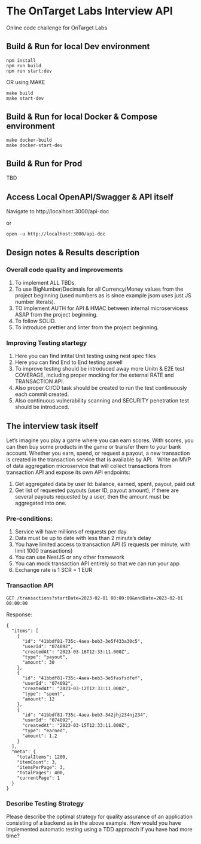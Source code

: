 The OnTarget Labs Interview API
===============================

Online code challenge for OnTarget Labs

Build & Run for local Dev environment
-------------------------------------

    npm install
    npm run build
    npm run start:dev

OR using MAKE

    make build
    make start-dev 


Build & Run for local Docker & Compose environment
--------------------------------------------------

    make docker-build
    make docker-start-dev


Build & Run for Prod
--------------------

TBD


Access Local OpenAPI/Swagger & API itself
-----------------------------------------

Navigate to http://localhost:3000/api-doc  

or

    open -u http://localhost:3000/api-doc


Design notes & Results description
----------------------------------

### Overall code quality and improvements
1. To implement ALL TBDs.
2. To use BigNumber/Decimals for all Currency/Money values from the project beginning (used numbers as is since example jsom uses just JS number literals).
3. TO implement AUTH for API & HMAC between internal microservicess ASAP from the project beginning.
4. To follow SOLID.
5. To introduce prettier and linter from the project beginning.

### Improving Testing startegy
1. Here you can find intital Unit testing using nest spec files
2. Here you can find End to End testing aswell
3. To improve testing should be introduced away more Unitn & E2E test COVERAGE, including proper mocking for the external RATE and TRANSACTION API. 
4. Also proper CI/CD task should be created to run the test continuously each commit created. 
5. Also continuous vulnerability scanning and SECURITY penetration test should be introduced.


The interview task itself
-------------------------

Let’s imagine you play a game where you can earn scores.
With scores, you can then buy some products in the game or transfer them to your bank account.
Whether you earn, spend, or request a payout, a new transaction is created in the transaction service that is available by API.
 
Write an MVP of data aggregation microservice that will collect transactions from transaction API and expose its own API endpoints:
1. Get aggregated data by user Id: balance, earned, spent, payout, paid out
2. Get list of requested payouts (user ID, payout amount), if there are several payouts requested by a user, then the amount must be aggregated into one.

### Pre-conditions:
1. Service will have millions of requests per day
2. Data must be up to date with less than 2 minute’s delay
3. You have limited access to transaction API (5 requests per minute, with limit 1000 transactions)
4. You can use NestJS or any other framework
5. You can mock transaction API entirely so that we can run your app
6. Exchange rate is 1 SCR = 1 EUR

### Transaction API

    GET /transactions?startDate=2023-02-01 00:00:00&endDate=2023-02-01 00:00:00

Response: 

    {
      "items": [
        {
          "id": "41bbdf81-735c-4aea-beb3-3e5f433a30c5",
          "userId": "074092",
          "createdAt": "2023-03-16T12:33:11.000Z",
          "type": "payout",
          "amount": 30
        },
        {
          "id": "41bbdf81-735c-4aea-beb3-3e5fasfsdfef",
          "userId": "074092",
          "createdAt": "2023-03-12T12:33:11.000Z",
          "type": "spent",
          "amount": 12
        },
        {
          "id": "41bbdf81-735c-4aea-beb3-342jhj234nj234",
          "userId": "074092",
          "createdAt": "2023-03-15T12:33:11.000Z",
          "type": "earned",
          "amount": 1.2
        }
      ],
      "meta": {
        "totalItems": 1200,
        "itemCount": 3,
        "itemsPerPage": 3,
        "totalPages": 400,
        "currentPage": 1
      }
    }

### Describe Testing Strategy
Please describe the optimal strategy for quality assurance of an application consisting of a backend as in the above example.
How would you have implemented automatic testing using a TDD approach if you have had more time?

